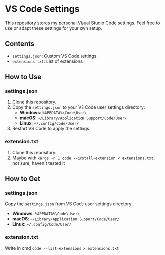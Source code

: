 # VS Code Settings
This repository stores my personal Visual Studio Code settings. Feel free to use or adapt these settings for your own setup.

## Contents
- `settings.json`: Custom VS Code settings.
- `extensions.txt`: List of extensions.

## How to Use
### settings.json
1. Clone this repository.
2. Copy the `settings.json` to your VS Code user settings directory:
   - **Windows**: `%APPDATA%\Code\User\`
   - **macOS**: `~/Library/Application Support/Code/User/`
   - **Linux**: `~/.config/Code/User/`
3. Restart VS Code to apply the settings.

### extension.txt
1. Clone this repository.
2. Maybe with ```xargs -n 1 code --install-extension < extensions.txt```, not sure, haven't tested it

## How to Get
### settings.json
Copy the `settings.json` from VS Code user settings directory:
   - **Windows**: `%APPDATA%\Code\User\`
   - **macOS**: `~/Library/Application Support/Code/User/`
   - **Linux**: `~/.config/Code/User/`

### extension.txt
Write in cmd ```code --list-extensions > extensions.txt```
